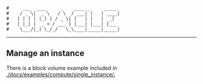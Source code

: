     #     ___  ____     _    ____ _     _____
    #    / _ \|  _ \   / \  / ___| |   | ____|
    #   | | | | |_) | / _ \| |   | |   |  _|
    #   | |_| |  _ < / ___ | |___| |___| |___
    #    \___/|_| \_/_/   \_\____|_____|_____|
***
## Manage an instance
There is a block volume example included in [./docs/examples/compute/single_instance/.](https://github.com/oracle/terraform-provider-baremetal/tree/master/docs/examples/compute/single-instance)  